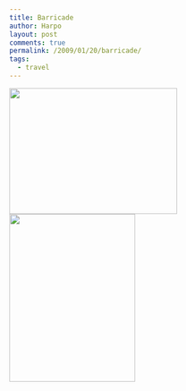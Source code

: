```yaml
---
title: Barricade
author: Harpo
layout: post
comments: true
permalink: /2009/01/20/barricade/
tags:
  - travel
---
```

[<img class="alignnone size-full wp-image-364" src="http://www.harpojaeger.com/assets/media/wp-content/uploads/2009/01/l-640-480-3850e93a-7985-480f-a20c-ae003f449b1c.jpeg" alt="" width="300" height="225" />][1][<img class="alignnone size-full wp-image-364" src="http://www.harpojaeger.com/assets/media/wp-content/uploads/2009/01/p-640-480-c89b9655-d63c-4a6c-84c9-bcd7ca3d2192.jpeg" alt="" width="225" height="300" />][2]

 [1]: http://www.harpojaeger.com/assets/media/wp-content/uploads/2009/01/l-640-480-3850e93a-7985-480f-a20c-ae003f449b1c.jpeg
 [2]: http://www.harpojaeger.com/assets/media/wp-content/uploads/2009/01/p-640-480-c89b9655-d63c-4a6c-84c9-bcd7ca3d2192.jpeg
